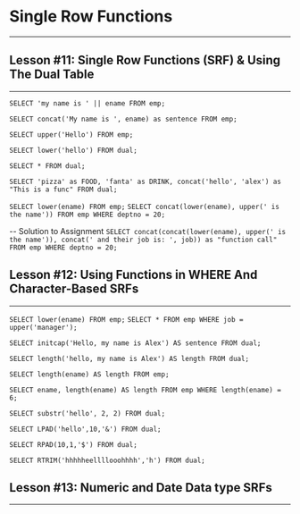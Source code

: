 # Single Row Functions
---
## Lesson #11: Single Row Functions (SRF) & Using The Dual Table
---
`SELECT 'my name is ' || ename
FROM emp;`

`SELECT concat('My name is ', ename) as sentence
FROM emp;`

`SELECT upper('Hello')
FROM emp;`

`SELECT lower('hello')
FROM dual;`

`SELECT * FROM dual;`

`SELECT 'pizza' as FOOD, 'fanta' as DRINK, concat('hello', 'alex') as "This is a func" FROM dual;`

`SELECT lower(ename) FROM emp;`
`SELECT concat(lower(ename), upper(' is the name')) FROM emp
WHERE deptno = 20;`

-- Solution to Assignment
`SELECT concat(concat(lower(ename), upper(' is the name')), concat(' and their job is: ', job)) as "function call"
FROM emp
WHERE deptno = 20;`

## Lesson #12: Using Functions in WHERE And Character-Based SRFs
---
`SELECT lower(ename) FROM emp;`
`SELECT * FROM emp WHERE job = upper('manager');`

`SELECT initcap('Hello, my name is Alex') AS sentence
FROM dual;`

`SELECT length('hello, my name is Alex') AS length
FROM dual;`

`SELECT length(ename) AS length
FROM emp;`

`SELECT ename, length(ename) AS length
FROM emp
WHERE length(ename) = 6;`

`SELECT substr('hello', 2, 2)
FROM dual;`

`SELECT LPAD('hello',10,'&')
FROM dual;`

`SELECT RPAD(10,1,'$')
FROM dual;`

`SELECT RTRIM('hhhhheellllooohhhh','h')
FROM dual;`

## Lesson #13: Numeric and Date Data type SRFs
---

